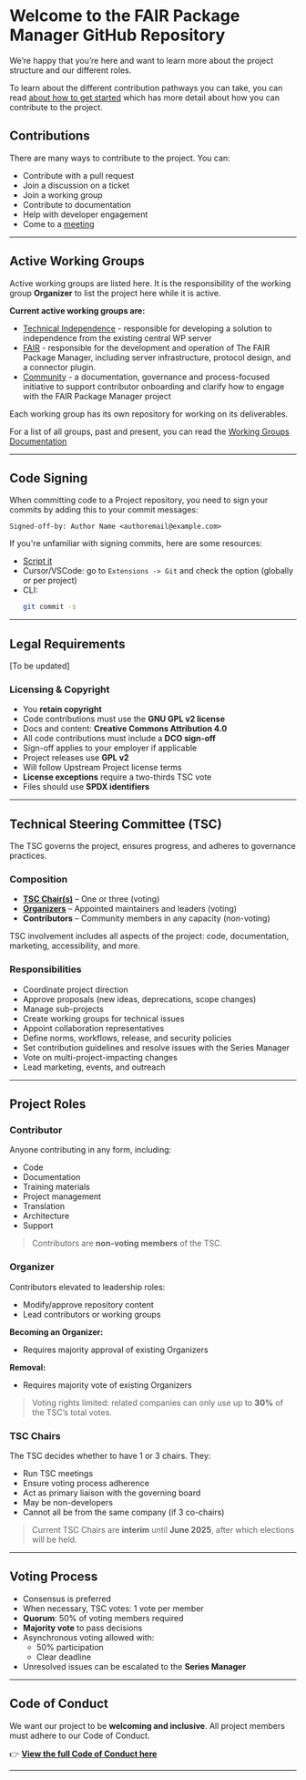 # Welcome to the FAIR Package Manager GitHub Repository

We’re happy that you’re here and want to learn more about the project structure and our different roles.

To learn about the different contribution pathways you can take, you can read [about how to get started](getting-started.md) which has more detail about how you can contribute to the project.

## Contributions

There are many ways to contribute to the project. You can:

- Contribute with a pull request
- Join a discussion on a ticket
- Join a working group
- Contribute to documentation
- Help with developer engagement
- Come to a [meeting](https://zoom-lfx.platform.linuxfoundation.org/meetings/fair-package-manager?view=month)

---

## Active Working Groups

Active working groups are listed here. It is the responsibility of the working group **Organizer** to list the project here while it is active.

**Current active working groups are:**

- [Technical Independence](https://github.com/fairpm/fair-plugin) - responsible for developing a solution to independence from the existing central WP server
- [FAIR](https://github.com/fairpm/fair-protocol) - responsible for the development and operation of The FAIR Package Manager, including server infrastructure, protocol design, and a connector plugin.
- [Community](https://github.com/fairpm/tsc) - a documentation, governance and process-focused initiative to support contributor onboarding and clarify how to engage with the FAIR Package Manager project

Each working group has its own repository for working on its deliverables.

For a list of all groups, past and present, you can read the [Working Groups Documentation](working-groups/README.md)

---

## Code Signing

When committing code to a Project repository, you need to sign your commits by adding this to your commit messages:

```
Signed-off-by: Author Name <authoremail@example.com>
```

If you're unfamiliar with signing commits, here are some resources:

- [Script it](https://stackoverflow.com/a/46536244/2575)
- Cursor/VSCode: go to `Extensions -> Git` and check the option (globally or per project)
- CLI:
  ```bash
  git commit -s
  ```

---

## Legal Requirements

[To be updated]

### Licensing & Copyright

- You **retain copyright**
- Code contributions must use the **GNU GPL v2 license**
- Docs and content: **Creative Commons Attribution 4.0**
- All code contributions must include a **DCO sign-off**
- Sign-off applies to your employer if applicable
- Project releases use **GPL v2**
- Will follow Upstream Project license terms
- **License exceptions** require a two-thirds TSC vote
- Files should use **SPDX identifiers**

---

## Technical Steering Committee (TSC)

The TSC governs the project, ensures progress, and adheres to governance practices.

### Composition

- **[TSC Chair(s)](organizers.md#tsc-co-chairs)** – One or three (voting)
- **[Organizers](organizers.md#tsc-members)** – Appointed maintainers and leaders (voting)
- **Contributors** – Community members in any capacity (non-voting)

TSC involvement includes all aspects of the project: code, documentation, marketing, accessibility, and more.

### Responsibilities

- Coordinate project direction
- Approve proposals (new ideas, deprecations, scope changes)
- Manage sub-projects
- Create working groups for technical issues
- Appoint collaboration representatives
- Define norms, workflows, release, and security policies
- Set contribution guidelines and resolve issues with the Series Manager
- Vote on multi-project-impacting changes
- Lead marketing, events, and outreach

---

## Project Roles

### Contributor

Anyone contributing in any form, including:

- Code
- Documentation
- Training materials
- Project management
- Translation
- Architecture
- Support

> Contributors are **non-voting members** of the TSC.

### Organizer

Contributors elevated to leadership roles:

- Modify/approve repository content
- Lead contributors or working groups

**Becoming an Organizer:**

- Requires majority approval of existing Organizers

**Removal:**

- Requires majority vote of existing Organizers

> Voting rights limited: related companies can only use up to **30%** of the TSC’s total votes.

### TSC Chairs

The TSC decides whether to have 1 or 3 chairs. They:

- Run TSC meetings
- Ensure voting process adherence
- Act as primary liaison with the governing board
- May be non-developers
- Cannot all be from the same company (if 3 co-chairs)

> Current TSC Chairs are **interim** until **June 2025**, after which elections will be held.

---

## Voting Process

- Consensus is preferred
- When necessary, TSC votes: 1 vote per member
- **Quorum**: 50% of voting members required
- **Majority vote** to pass decisions
- Asynchronous voting allowed with:
  - 50% participation
  - Clear deadline
- Unresolved issues can be escalated to the **Series Manager**

---

## Code of Conduct

We want our project to be **welcoming and inclusive**. All project members must adhere to our Code of Conduct.

👉 **[View the full Code of Conduct here](code-of-conduct.md)**

---
